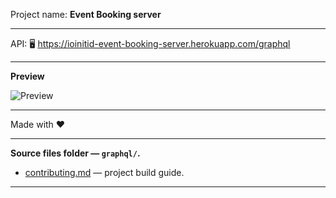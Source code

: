 Project name: **Event Booking server**

---

API: 🖥️ https://ioinitid-event-booking-server.herokuapp.com/graphql

---

**Preview**

![Preview](preview.gif 'Preview')

---

Made with ❤️

---

**Source files folder — `graphql/`.**

- [contributing.md](contributing.md) — project build guide.

---
